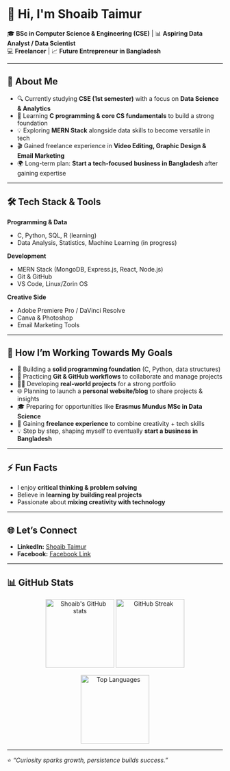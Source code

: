 # 👋 Hi, I'm Shoaib Taimur  

🎓 **BSc in Computer Science & Engineering (CSE)** | 📊 **Aspiring Data Analyst / Data Scientist**  
💻 **Freelancer** | 📈 **Future Entrepreneur in Bangladesh**  

---

## 🚀 About Me  
- 🔍 Currently studying **CSE (1st semester)** with a focus on **Data Science & Analytics**  
- 🌱 Learning **C programming & core CS fundamentals** to build a strong foundation  
- 💡 Exploring **MERN Stack** alongside data skills to become versatile in tech  
- 🎬 Gained freelance experience in **Video Editing, Graphic Design & Email Marketing**  
- 🌍 Long-term plan: **Start a tech-focused business in Bangladesh** after gaining expertise  

---

## 🛠️ Tech Stack & Tools  

**Programming & Data**  
- C, Python, SQL, R (learning)  
- Data Analysis, Statistics, Machine Learning (in progress)  

**Development**  
- MERN Stack (MongoDB, Express.js, React, Node.js)  
- Git & GitHub  
- VS Code, Linux/Zorin OS  

**Creative Side**  
- Adobe Premiere Pro / DaVinci Resolve  
- Canva & Photoshop  
- Email Marketing Tools  

---

## 🎯 How I’m Working Towards My Goals  
- 📘 Building a **solid programming foundation** (C, Python, data structures)  
- 🔗 Practicing **Git & GitHub workflows** to collaborate and manage projects  
- 🧑‍💻 Developing **real-world projects** for a strong portfolio  
- 🌐 Planning to launch a **personal website/blog** to share projects & insights  
- 🎓 Preparing for opportunities like **Erasmus Mundus MSc in Data Science**  
- 🚀 Gaining **freelance experience** to combine creativity + tech skills  
- 💡 Step by step, shaping myself to eventually **start a business in Bangladesh**  

---

## ⚡ Fun Facts  
- I enjoy **critical thinking & problem solving**  
- Believe in **learning by building real projects**  
- Passionate about **mixing creativity with technology**  

---

## 🌐 Let’s Connect  
- **LinkedIn:** [Shoaib Taimur](https://www.linkedin.com/in/shoaaib-taimur)  
- **Facebook:** [Facebook Link](https://www.facebook.com/share/16gMMQzpVh/)  

---

## 📊 GitHub Stats  

<p align="center">
  <img src="https://github-readme-stats.vercel.app/api?username=ShoaibTaimur&show_icons=true&theme=tokyonight" alt="Shoaib's GitHub stats" height="160"/>
  <img src="https://github-readme-streak-stats.herokuapp.com/?user=ShoaibTaimur&theme=tokyonight" alt="GitHub Streak" height="160"/>
</p>

<p align="center">
  <img src="https://github-readme-stats.vercel.app/api/top-langs/?username=ShoaibTaimur&layout=compact&theme=tokyonight" alt="Top Languages" height="160"/>
</p>

---

⭐ *“Curiosity sparks growth, persistence builds success.”*